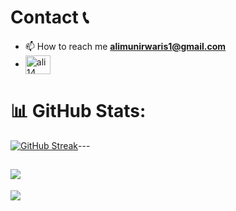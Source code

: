 
# Contact 📞
- 📫 How to reach me **alimunirwaris1@gmail.com**
- <a href="https://linkedin.com/in/ali14" target="blank"><img align="center" src="https://raw.githubusercontent.com/rahuldkjain/github-profile-readme-generator/master/src/images/icons/Social/linked-in-alt.svg" alt="ali14" height="30" width="40" /></a>


# 📊 GitHub Stats:


[![GitHub Streak](https://streak-stats.demolab.com?user=amw514&theme=gruvbox&hide_border=true&border_radius=32&date_format=j%20M%5B%20Y%5D&ring=888888)](https://github.com/amw514/)---

![](https://github-readme-stats.vercel.app/api?username=amw514&theme=dark&hide_border=false&include_all_commits=false&count_private=false)<br/>
---
[![](https://visitcount.itsvg.in/api?id=amw514&icon=0&color=0)](https://visitcount.itsvg.in)
